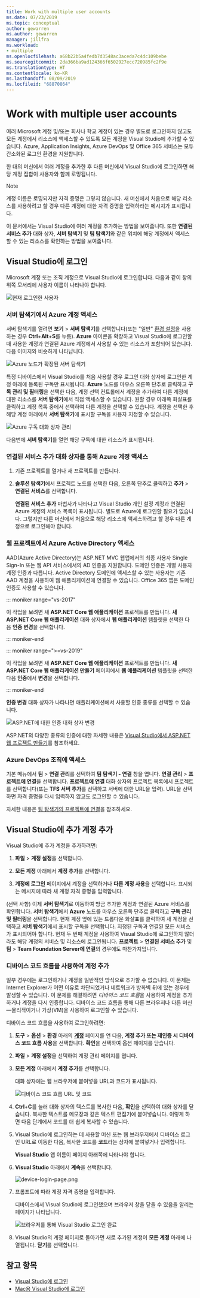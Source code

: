 ```yaml
---
title: Work with multiple user accounts
ms.date: 07/23/2019
ms.topic: conceptual
author: gewarren
ms.author: gewarren
manager: jillfra
ms.workload:
- multiple
ms.openlocfilehash: a68b22b5a4fedb7d3548ac3aceda7c4dc109bebe
ms.sourcegitcommit: 2da366ba9ad124366f6502927ecc720985fc2f9e
ms.translationtype: HT
ms.contentlocale: ko-KR
ms.lasthandoff: 08/09/2019
ms.locfileid: "68870864"
---
```

# <a name="work-with-multiple-user-accounts"></a>Work with multiple user accounts

여러 Microsoft 계정 및/또는 회사나 학교 계정이 있는 경우 별도로 로그인하지 않고도 모든 계정에서 리소스에 액세스할 수 있도록 모든 계정을 Visual Studio에 추가할 수 있습니다. Azure, Application Insights, Azure DevOps 및 Office 365 서비스는 모두 간소화된 로그인 환경을 지원합니다.

한 대의 머신에서 여러 계정을 추가한 후 다른 머신에서 Visual Studio에 로그인하면 해당 계정 집합이 사용자와 함께 로밍됩니다.

> [!NOTE]
> 계정 이름은 로밍되지만 자격 증명은 그렇지 않습니다. 새 머신에서 처음으로 해당 리소스를 사용하려고 할 경우 다른 계정에 대한 자격 증명을 입력하라는 메시지가 표시됩니다.

이 문서에서는 Visual Studio에 여러 계정을 추가하는 방법을 보여줍니다. 또한 **연결된 서비스 추가** 대화 상자, **서버 탐색기** 및 **팀 탐색기**와 같은 위치에 해당 계정에서 액세스할 수 있는 리소스를 확인하는 방법을 보여줍니다.

## <a name="sign-in-to-visual-studio"></a>Visual Studio에 로그인

Microsoft 계정 또는 조직 계정으로 Visual Studio에 로그인합니다. 다음과 같이 창의 위쪽 모서리에 사용자 이름이 나타나야 합니다.

![현재 로그인한 사용자](../ide/media/vs2015_username.png)

### <a name="access-your-azure-account-in-server-explorer"></a>서버 탐색기에서 Azure 계정 액세스

서버 탐색기를 열려면 **보기** > **서버 탐색기**를 선택합니다(또는 "일반" [환경 설정](../ide/environment-settings.md)을 사용하는 경우 **Ctrl**+**Alt**+**S**를 누름). **Azure** 아이콘을 확장하고 Visual Studio에 로그인할 때 사용한 계정과 연결된 Azure 계정에서 사용할 수 있는 리소스가 포함되어 있습니다. 다음 이미지와 비슷하게 나타납니다.

![Azure 노드가 확장된 서버 탐색기](../ide/media/work-with-multiple-user-accounts/server-explorer.png)

특정 디바이스에서 Visual Studio를 처음 사용할 경우 로그인 대화 상자에 로그인한 계정 아래에 등록된 구독만 표시됩니다. **Azure** 노드를 마우스 오른쪽 단추로 클릭하고 **구독 관리 및 필터링**을 선택한 다음, 계정 선택 컨트롤에서 계정을 추가하여 다른 계정에 대한 리소스를 **서버 탐색기**에서 직접 액세스할 수 있습니다. 원할 경우 아래쪽 화살표를 클릭하고 계정 목록 중에서 선택하여 다른 계정을 선택할 수 있습니다. 계정을 선택한 후 해당 계정 아래에서 **서버 탐색기**에 표시할 구독을 사용자 지정할 수 있습니다.

![Azure 구독 대화 상자 관리](../ide/media/vs2015_manage_subs.png)

다음번에 **서버 탐색기**를 열면 해당 구독에 대한 리소스가 표시됩니다.

### <a name="access-your-azure-account-via-add-connected-service-dialog"></a>연결된 서비스 추가 대화 상자를 통해 Azure 계정 액세스

1. 기존 프로젝트를 열거나 새 프로젝트를 만듭니다.

1. **솔루션 탐색기**에서 프로젝트 노드를 선택한 다음, 오른쪽 단추로 클릭하고 **추가** > **연결된 서비스**를 선택합니다.

   **연결된 서비스 추가** 마법사가 나타나고 Visual Studio 개인 설정 계정과 연결된 Azure 계정의 서비스 목록이 표시됩니다. 별도로 Azure에 로그인할 필요가 없습니다. 그렇지만 다른 머신에서 처음으로 해당 리소스에 액세스하려고 할 경우 다른 계정으로 로그인해야 합니다.

### <a name="access-azure-active-directory-in-a-web-project"></a>웹 프로젝트에서 Azure Active Directory 액세스

AAD(Azure Active Directory)는 ASP.NET MVC 웹앱에서의 최종 사용자 Single Sign-In 또는 웹 API 서비스에서의 AD 인증을 지원합니다. 도메인 인증은 개별 사용자 계정 인증과 다릅니다. Active Directory 도메인에 액세스할 수 있는 사용자는 기존 AAD 계정을 사용하여 웹 애플리케이션에 연결할 수 있습니다. Office 365 앱은 도메인 인증도 사용할 수 있습니다.

::: moniker range="vs-2017"

이 작업을 보려면 새 **ASP.NET Core 웹 애플리케이션** 프로젝트를 만듭니다. **새 ASP.NET Core 웹 애플리케이션** 대화 상자에서 **웹 애플리케이션** 템플릿을 선택한 다음 **인증 변경**을 선택합니다.

::: moniker-end

::: moniker range=">=vs-2019"

이 작업을 보려면 새 **ASP.NET Core 웹 애플리케이션** 프로젝트를 만듭니다. **새 ASP.NET Core 웹 애플리케이션 만들기** 페이지에서 **웹 애플리케이션** 템플릿을 선택한 다음 **인증**에서 **변경**을 선택합니다.

::: moniker-end

**인증 변경** 대화 상자가 나타나면 애플리케이션에서 사용할 인증 종류를 선택할 수 있습니다.

![ASP.NET에 대한 인증 대화 상자 변경](../ide/media/vs2015_change_authentication.png)

ASP.NET의 다양한 종류의 인증에 대한 자세한 내용은 [Visual Studio에서 ASP.NET 웹 프로젝트 만들기](/aspnet/visual-studio/overview/2013/creating-web-projects-in-visual-studio#authentication-methods)를 참조하세요.

### <a name="access-your-azure-devops-organization"></a>Azure DevOps 조직에 액세스

기본 메뉴에서 **팀** > **연결 관리**를 선택하여 **팀 탐색기 - 연결** 창을 엽니다. **연결 관리** > **프로젝트에 연결**을 선택합니다. **프로젝트에 연결** 대화 상자의 프로젝트 목록에서 프로젝트를 선택합니다(또는 **TFS 서버 추가**를 선택하고 서버에 대한 URL을 입력). URL을 선택하면 자격 증명을 다시 입력하지 않고도 로그인할 수 있습니다.

자세한 내용은 [팀 탐색기의 프로젝트에 연결](connect-team-project.md)을 참조하세요.

## <a name="add-an-additional-account-to-visual-studio"></a>Visual Studio에 추가 계정 추가

Visual Studio에 추가 계정을 추가하려면:

1. **파일** > **계정 설정**을 선택합니다.

1. **모든 계정** 아래에서 **계정 추가**를 선택합니다.

1. **계정에 로그인** 페이지에서 계정을 선택하거나 **다른 계정 사용**을 선택합니다. 표시되는 메시지에 따라 새 계정 자격 증명을 입력합니다.

(선택 사항) 이제 **서버 탐색기**로 이동하여 방금 추가한 계정과 연결된 Azure 서비스를 확인합니다. **서버 탐색기**에서 **Azure** 노드를 마우스 오른쪽 단추로 클릭하고 **구독 관리 및 필터링**을 선택합니다. 현재 계정 옆에 있는 드롭다운 화살표를 클릭하여 새 계정을 선택하고 **서버 탐색기**에서 표시할 구독을 선택합니다. 지정된 구독과 연결된 모든 서비스가 표시되어야 합니다. 현재 두 번째 계정을 사용하여 Visual Studio에 로그인하지 않더라도 해당 계정의 서비스 및 리소스에 로그인됩니다. **프로젝트** > **연결된 서비스 추가** 및 **팀** > **Team Foundation Server에 연결**의 경우에도 마찬가지입니다.

### <a name="add-an-account-using-device-code-flow"></a>디바이스 코드 흐름을 사용하여 계정 추가

일부 경우에는 로그인하거나 계정을 일반적인 방식으로 추가할 수 없습니다. 이 문제는 Internet Explorer가 어떤 이유로 차단되었거나 네트워크가 방화벽 뒤에 있는 경우에 발생할 수 있습니다. 이 문제를 해결하려면 *디바이스 코드 흐름*을 사용하여 계정을 추가하거나 계정을 다시 인증합니다. 디바이스 코드 흐름을 통해 다른 브라우저나 다른 머신&mdash;물리적이거나 가상(VM)을 사용하여 로그인할 수 있습니다.

디바이스 코드 흐름을 사용하여 로그인하려면:

1. **도구** > **옵션** > **환경** 아래의 [**계정**](reference/accounts-environment-options-dialog-box.md) 페이지를 연 다음, **계정 추가 또는 재인증 시 디바이스 코드 흐름 사용**을 선택합니다. **확인**을 선택하여 옵션 페이지를 닫습니다.

1. **파일** > **계정 설정**을 선택하여 계정 관리 페이지를 엽니다.

1. **모든 계정** 아래에서 **계정 추가**를 선택합니다.

   대화 상자에는 웹 브라우저에 붙여넣을 URL과 코드가 표시됩니다.

   ![디바이스 코드 흐름 URL 및 코드](media/work-with-multiple-user-accounts/device-login-code.png)

1. **Ctrl**+**C**를 눌러 대화 상자의 텍스트를 복사한 다음, **확인**을 선택하여 대화 상자를 닫습니다. 복사한 텍스트를 메모장과 같은 텍스트 편집기에 붙여넣습니다. 이렇게 하면 다음 단계에서 코드를 더 쉽게 복사할 수 있습니다.

1. Visual Studio에 로그인하는 데 사용할 머신 또는 웹 브라우저에서 디바이스 로그인 URL로 이동한 다음, 복사한 코드를 **코드**라는 상자에 붙여넣거나 입력합니다.

   **Visual Studio** 앱 이름이 페이지 아래쪽에 나타나야 합니다.

1. **Visual Studio** 아래에서 **계속**을 선택합니다.

   ![device-login-page.png](media/work-with-multiple-user-accounts/device-login-page.png)

1. 프롬프트에 따라 계정 자격 증명을 입력합니다.

   디바이스에서 Visual Studio에 로그인했으며 브라우저 창을 닫을 수 있음을 알리는 페이지가 나타납니다.

   ![브라우저를 통해 Visual Studio 로그인 완료](media/work-with-multiple-user-accounts/sign-in-browser-complete.png)

1. Visual Studio의 계정 페이지로 돌아가면 새로 추가된 계정이 **모든 계정** 아래에 나열됩니다. **닫기**를 선택합니다.

## <a name="see-also"></a>참고 항목

- [Visual Studio에 로그인](signing-in-to-visual-studio.md)
- [Mac용 Visual Studio에 로그인](/visualstudio/mac/signing-in)
